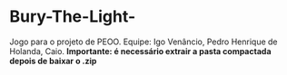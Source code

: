 # Bury-The-Light-
Jogo para o projeto de PEOO.
Equipe:
Igo Venâncio,
Pedro Henrique de Holanda,
Caio. 
 **Importante: é necessário extrair a pasta compactada depois de baixar o .zip**
